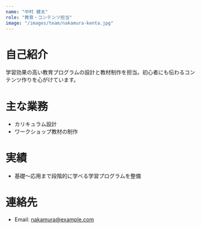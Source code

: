 ```yaml
---
name: "中村 健太"
role: "教育・コンテンツ担当"
image: "/images/team/nakamura-kenta.jpg"
---
```


# 自己紹介

学習効果の高い教育プログラムの設計と教材制作を担当。初心者にも伝わるコンテンツ作りを心がけています。

# 主な業務

- カリキュラム設計
- ワークショップ教材の制作

# 実績

- 基礎〜応用まで段階的に学べる学習プログラムを整備

# 連絡先

- Email: nakamura@example.com

